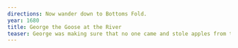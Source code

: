 ```yaml
---
directions: Now wander down to Bottoms Fold.
year: 1680
title: George the Goose at the River
teaser: George was making sure that no one came and stole apples from the orchard at Bottoms Fold. If any children came near, he would hiss fiercely and chase them back across the stepping stones that spanned the River Tame.
---
```

